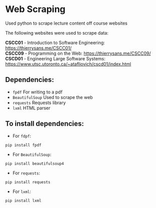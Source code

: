 # Web Scraping
Used python to scrape lecture content off course websites

The following websites were used to scrape data:

**CSCC01** - Introduction to Software Engineering: https://thierrysans.me/CSCC01/  
**CSCC09** - Programming on the Web: https://thierrysans.me/CSCC09/  
**CSCD01** - Engineering Large Software Systems: https://www.utsc.utoronto.ca/~atafliovich/cscd01/index.html   

## Dependencies:
- `fpdf`  For writing to a pdf
- `BeautifulSoup`  Used to scrape the web
- `requests`  Requests library
- `lxml`  HTML parser


## To install dependencies:  

- For `fdpf`:   
~~~~
pip install fpdf
~~~~
- For `BeautifulSoup`:   
~~~~
pip install beautifulsoup4
~~~~
- For `requests`:    
~~~~
pip install requests
~~~~
- For `lxml`:    
~~~~
pip install lxml
~~~~
